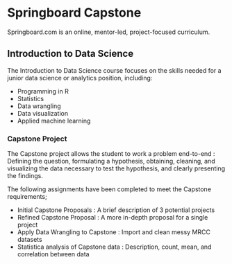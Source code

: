 # Springboard Capstone

Springboard.com is an online, mentor-led, project-focused curriculum. 

## Introduction to Data Science

The Introduction to Data Science course focuses on the skills needed for a junior data science or analytics position, including: 

* Programming in R
* Statistics
* Data wrangling
* Data visualization
* Applied machine learning

### Capstone Project

The Capstone project allows the student to work a problem end-to-end : Defining the question, formulating a hypothesis, obtaining, cleaning, and visualizing the data necessary to test the hypothesis, and clearly presenting the findings.

The following assignments have been completed to meet the Capstone requirements; 

* Initial Capstone Proposals : A brief description of 3 potential projects
* Refined Capstone Proposal : A more in-depth proposal for a single project
* Apply Data Wrangling to Capstone : Import and clean messy MRCC datasets
* Statistica analysis of Capstone data : Description, count, mean, and correlation between data
